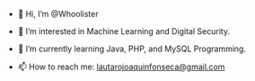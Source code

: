 - 👋 Hi, I’m @Whoolister
- 👀 I’m interested in Machine Learning and Digital Security.
- 🌱 I’m currently learning Java, PHP, and MySQL Programming.

- 📫 How to reach me: lautarojoaquinfonseca@gmail.com

